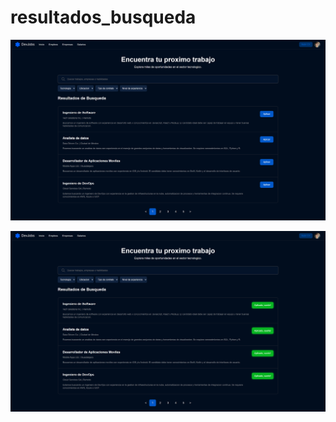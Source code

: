 # resultados_busqueda

<!-- Sin Js -->
![Vista Previa](./resultados_busqueda/resultados_busqueda.png)

<!-- Con Js -->
![Vista Previa](./resultados_busqueda/resultados_busqueda_JS.png)